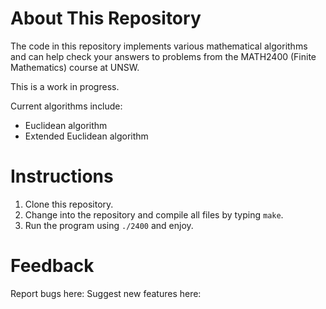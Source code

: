 # About This Repository
The code in this repository implements various mathematical algorithms and can help check your answers to problems from the MATH2400 (Finite Mathematics) course at UNSW.

This is a work in progress.

Current algorithms include:
- Euclidean algorithm
- Extended Euclidean algorithm

# Instructions
1. Clone this repository.
2. Change into the repository and compile all files by typing ```make```.
3. Run the program using ```./2400``` and enjoy.

# Feedback
Report bugs here: 
Suggest new features here: 
